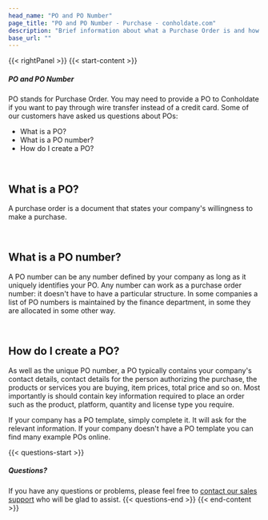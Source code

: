 ```yaml
---
head_name: "PO and PO Number"
page_title: "PO and PO Number - Purchase - conholdate.com"
description: "Brief information about what a Purchase Order is and how to create it."
base_url: ""
---
```

{{< rightPanel >}}
{{< start-content >}}
##### **PO and PO Number**
PO stands for Purchase Order. You may need to provide a PO to Conholdate if you want to pay through wire transfer instead of a credit card. Some of our customers have asked us questions about POs:  

* What is a PO?
* What is a PO number?
* How do I create a PO?

&nbsp;  
## What is a PO?
A purchase order is a document that states your company's willingness to make a purchase. 

&nbsp;  
## What is a PO number?
A PO number can be any number defined by your company as long as it uniquely identifies your PO. Any number can work as a purchase order number: it doesn't have to have a particular structure. In some companies a list of PO numbers is maintained by the finance department, in some they are allocated in some other way.

&nbsp;  
## How do I create a PO?
As well as the unique PO number, a PO typically contains your company's contact details, contact details for the person authorizing the purchase, the products or services you are buying, item prices, total price and so on. Most importantly is should contain key information required to place an order such as the product, platform, quantity and license type you require.

If your company has a PO template, simply complete it. It will ask for the relevant information. If your company doesn't have a PO template you can find many example POs online.  

{{< questions-start >}}
##### **Questions?**
If you have any questions or problems, please feel free to [contact our sales support](https://about.conholdate.com/contact/) who will be glad to assist.
{{< questions-end >}}
{{< end-content >}}